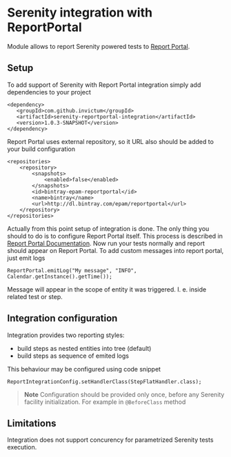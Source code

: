 Serenity integration with ReportPortal
===================

Module allows to report Serenity powered tests to [Report Portal]((http://reportportal.io)).

Setup
-------------
To add support of Serenity with Report Portal integration simply add dependencies to your project
```
<dependency>
   <groupId>com.github.invictum</groupId>
   <artifactId>serenity-reportportal-integration</artifactId>
   <version>1.0.3-SNAPSHOT</version>
</dependency>
```
Report Portal uses external repository, so it URL also should be added to your build configuration
```
<repositories>
    <repository>
        <snapshots>
            <enabled>false</enabled>
        </snapshots>
        <id>bintray-epam-reportportal</id>
        <name>bintray</name>
        <url>http://dl.bintray.com/epam/reportportal</url>
    </repository>
</repositories>
```
Actually from this point setup of integration is done. The only thing you should to do is to configure Report Portal itself. This process is described in [Report Portal Documentation](http://reportportal.io/docs/JVM-based-clients-configuration).
Now run your tests normally and report should appear on Report Portal. To add custom messages into report portal, just emit logs
```
ReportPortal.emitLog("My message", "INFO", Calendar.getInstance().getTime());
```
Message will appear in the scope of entity it was triggered. I. e. inside related test or step.

Integration configuration
-------------
Integration provides two reporting styles:

- build steps as nested entities into tree (default)
- build steps as sequence of emited logs

This behaviour may be configured using code snippet
```
ReportIntegrationConfig.setHandlerClass(StepFlatHandler.class);
```
> **Note**
Configuration should be provided only once, before any Serenity facility initialization. For example in `@BeforeClass` method

Limitations
-------------
Integration does not support concurency for parametrized Serenity tests execution.
